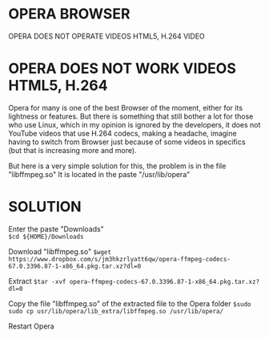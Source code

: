 # OPERA BROWSER
OPERA DOES NOT OPERATE VIDEOS HTML5, H.264 VIDEO

# OPERA DOES NOT WORK VIDEOS HTML5, H.264
Opera for many is one of the best Browser of the moment, either for its lightness or features.
But there is something that still bother a lot for those who use Linux, which in my opinion is ignored by the developers, it does not YouTube videos that use H.264 codecs, making a headache, imagine having to switch from Browser just because of some videos in specifics (but that is increasing more and more).

But here is a very simple solution for this, the problem is in the file "libffmpeg.so"
It is located in the paste "/usr/lib/opera"

# SOLUTION
Enter the paste "Downloads"</br>
`$cd ${HOME}/Downloads`

Download "libffmpeg.so"
`$wget https://www.dropbox.com/s/jm3hkzrlyatt6qw/opera-ffmpeg-codecs-67.0.3396.87-1-x86_64.pkg.tar.xz?dl=0`

Extract
`$tar -xvf opera-ffmpeg-codecs-67.0.3396.87-1-x86_64.pkg.tar.xz?dl=0`

Copy the file "libffmpeg.so" of the extracted file to the Opera folder
`$sudo sudo cp usr/lib/opera/lib_extra/libffmpeg.so /usr/lib/opera/`

Restart Opera

